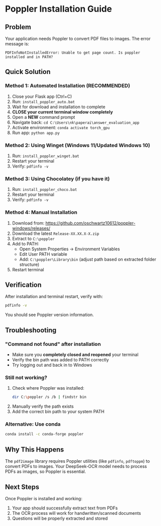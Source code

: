 # Poppler Installation Guide

## Problem
Your application needs Poppler to convert PDF files to images. The error message is:
```
PDFInfoNotInstalledError: Unable to get page count. Is poppler installed and in PATH?
```

## Quick Solution

### Method 1: Automated Installation (RECOMMENDED)
1. Close your Flask app (Ctrl+C)
2. Run: `install_poppler_auto.bat`
3. Wait for download and installation to complete
4. **CLOSE your current terminal window completely**
5. Open a **NEW** command prompt
6. Navigate back: `cd C:\Users\nk\paperai\answer_evaluation_app`
7. Activate environment: `conda activate torch_gpu`
8. Run app: `python app.py`

### Method 2: Using Winget (Windows 11/Updated Windows 10)
1. Run: `install_poppler_winget.bat`
2. Restart your terminal
3. Verify: `pdfinfo -v`

### Method 3: Using Chocolatey (if you have it)
1. Run: `install_poppler_choco.bat`
2. Restart your terminal
3. Verify: `pdfinfo -v`

### Method 4: Manual Installation
1. Download from: https://github.com/oschwartz10612/poppler-windows/releases/
2. Download the latest `Release-XX.XX.X-X.zip`
3. Extract to `C:\poppler`
4. Add to PATH:
   - Open System Properties → Environment Variables
   - Edit User PATH variable
   - Add: `C:\poppler\Library\bin` (adjust path based on extracted folder structure)
5. Restart terminal

## Verification
After installation and terminal restart, verify with:
```bash
pdfinfo -v
```

You should see Poppler version information.

## Troubleshooting

### "Command not found" after installation
- Make sure you **completely closed and reopened** your terminal
- Verify the bin path was added to PATH correctly
- Try logging out and back in to Windows

### Still not working?
1. Check where Poppler was installed:
   ```bash
   dir C:\poppler /s /b | findstr bin
   ```
2. Manually verify the path exists
3. Add the correct bin path to your system PATH

### Alternative: Use conda
```bash
conda install -c conda-forge poppler
```

## Why This Happens
The `pdf2image` library requires Poppler utilities (like `pdfinfo`, `pdftoppm`) to convert PDFs to images. Your DeepSeek-OCR model needs to process PDFs as images, so Poppler is essential.

## Next Steps
Once Poppler is installed and working:
1. Your app should successfully extract text from PDFs
2. The OCR process will work for handwritten/scanned documents
3. Questions will be properly extracted and stored
